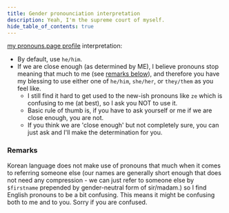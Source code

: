 ```yaml
---
title: Gender pronounciation interpretation
description: Yeah, I'm the supreme court of myself.
hide_table_of_contents: true
---
```


<head>
<link rel="me" href="https://en.pronouns.page/@revi" />
</head>

[my pronouns.page profile](https://en.pronouns.page/@revi) interpretation:

- By default, use `he/him`.
- If we are close enough (as determined by ME), I believe pronouns stop meaning that much to me (see [remarks below](#remarks)), and therefore you have my blessing to use either one of `he/him`, `she/her`, or `they/them` as you feel like.
  - I still find it hard to get used to the new-ish pronouns like `ze` which is confusing to me (at best), so I ask you NOT to use it.
  - Basic rule of thumb is, if you have to ask yourself or me if we are close enough, you are not.
  - If you think we are 'close enough' but not completely sure, you can just ask and I'll make the determination for you.

### Remarks

Korean language does not make use of pronouns that much when it comes to referring someone else (our names are generally short enough that does not need any compression - we can just refer to someone else by `$firstname` prepended by gender-neutral form of sir/madam.) so I find English pronouns to be a bit confusing. This means it might be confusing both to me and to you. Sorry if you are confused.
